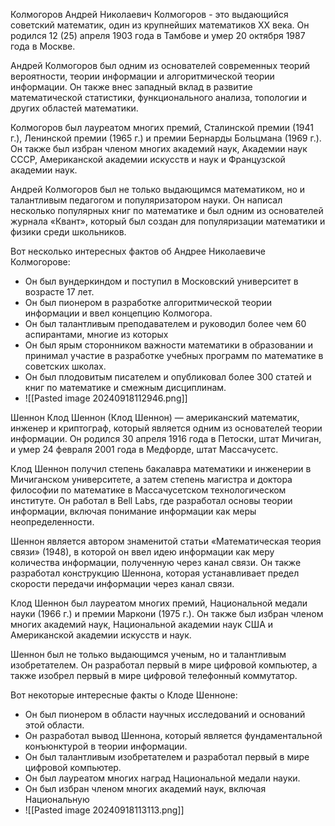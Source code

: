 Колмогоров
Андрей Николаевич Колмогоров - это выдающийся советский математик, один из крупнейших математиков XX века. Он родился 12 (25) апреля 1903 года в Тамбове и умер 20 октября 1987 года в Москве.

Андрей Колмогоров был одним из основателей современных теорий вероятности, теории информации и алгоритмической теории информации. Он также внес западный вклад в развитие математической статистики, функционального анализа, топологии и других областей математики.

Колмогоров был лауреатом многих премий, Сталинской премии (1941 г.), Ленинской премии (1965 г.) и премии Бернарды Больцмана (1969 г.). Он также был избран членом многих академий наук, Академии наук СССР, Американской академии искусств и наук и Французской академии наук.

Андрей Колмогоров был не только выдающимся математиком, но и талантливым педагогом и популяризатором науки. Он написал несколько популярных книг по математике и был одним из основателей журнала «Квант», который был создан для популяризации математики и физики среди школьников.

Вот несколько интересных фактов об Андрее Николаевиче Колмогорове:

- Он был вундеркиндом и поступил в Московский университет в возрасте 17 лет.
- Он был пионером в разработке алгоритмической теории информации и ввел концепцию Колмогора.
- Он был талантливым преподавателем и руководил более чем 60 аспирантами, многие из которых
- Он был ярым сторонником важности математики в образовании и принимал участие в разработке учебных программ по математике в советских школах.
- Он был плодовитым писателем и опубликовал более 300 статей и книг по математике и смежным дисциплинам.
- ![[Pasted image 20240918112946.png]]


Шеннон
Клод Шеннон (Клод Шеннон) — американский математик, инженер и криптограф, который является одним из основателей теории информации. Он родился 30 апреля 1916 года в Петоски, штат Мичиган, и умер 24 февраля 2001 года в Медфорде, штат Массачусетс.

Клод Шеннон получил степень бакалавра математики и инженерии в Мичиганском университете, а затем степень магистра и доктора философии по математике в Массачусетском технологическом институте. Он работал в Bell Labs, где разработал основы теории информации, включая понимание информации как меры неопределенности.

Шеннон является автором знаменитой статьи «Математическая теория связи» (1948), в которой он ввел идею информации как меру количества информации, полученную через канал связи. Он также разработал конструкцию Шеннона, которая устанавливает предел скорости передачи информации через канал связи.

Клод Шеннон был лауреатом многих премий, Национальной медали науки (1966 г.) и премии Маркони (1975 г.). Он также был избран членом многих академий наук, Национальной академии наук США и Американской академии искусств и наук.

Шеннон был не только выдающимся ученым, но и талантливым изобретателем. Он разработал первый в мире цифровой компьютер, а также изобрел первый в мире цифровой телефонный коммутатор.

Вот некоторые интересные факты о Клоде Шенноне:

- Он был пионером в области научных исследований и оснований этой области.
- Он разработал вывод Шеннона, который является фундаментальной конъюнктурой в теории информации.
- Он был талантливым изобретателем и разработал первый в мире цифровой компьютер.
- Он был лауреатом многих наград Национальной медали науки.
- Он был избран членом многих академий наук, включая Национальную
- ![[Pasted image 20240918113113.png]]